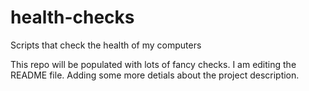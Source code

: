 # health-checks
Scripts that check the health of my computers

This repo will be populated with lots of fancy checks.
I am editing the README file. Adding some more detials about the project description. 
